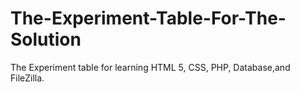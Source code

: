 # The-Experiment-Table-For-The-Solution
The Experiment table for learning HTML 5, CSS, PHP, Database,and FileZilla.
